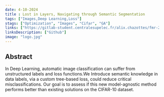 ```yaml
---
date: 4-10-2024
title : Lost in Layers, Navigating through Semantic Segmentation
tags: ["Images,Deep Learning,Loss"]
stags: ["Optimization", "Images", "Cifar", "GA"]
links: ["https://gitlab-student.centralesupelec.fr/alix.chazottes/fmr-2024-segmentation-hierarchique"]
linksDescription: ["Github"]
image: "logo.jpg"
---
```


## Abstract

In Deep Learning, automatic
image classification can suffer from
unstructured labels and loss functions.We Introduce semantic knowledge
in data labels, via a custom
tree-based loss, could reduce
critical misclassifications.
Our goal is to assess if this new
model-agnostic method performs
better than existing solutions on the
CIFAR-10 dataset.